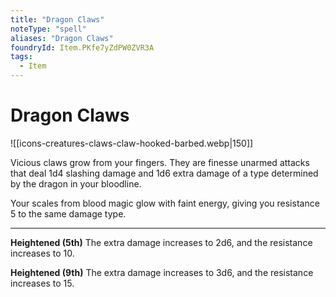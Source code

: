```yaml
---
title: "Dragon Claws"
noteType: "spell"
aliases: "Dragon Claws"
foundryId: Item.PKfe7yZdPW0ZVR3A
tags:
  - Item
---
```


# Dragon Claws
![[icons-creatures-claws-claw-hooked-barbed.webp|150]]

Vicious claws grow from your fingers. They are finesse unarmed attacks that deal 1d4 slashing damage and 1d6 extra damage of a type determined by the dragon in your bloodline.

Your scales from blood magic glow with faint energy, giving you resistance 5 to the same damage type.

* * *

**Heightened (5th)** The extra damage increases to 2d6, and the resistance increases to 10.

**Heightened (9th)** The extra damage increases to 3d6, and the resistance increases to 15.
